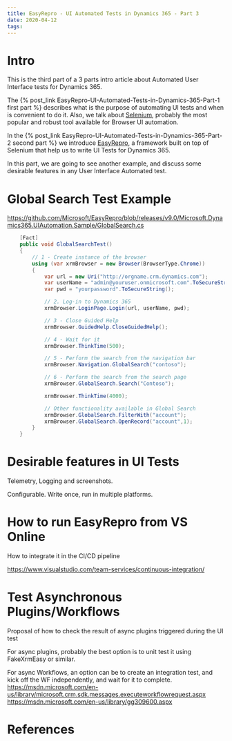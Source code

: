 ```yaml
---
title: EasyRepro - UI Automated Tests in Dynamics 365 - Part 3
date: 2020-04-12
tags:
---
```

# Intro
This is the third part of a 3 parts intro article about Automated User Interface tests for Dynamics 365. 

The {% post_link EasyRepro-UI-Automated-Tests-in-Dynamics-365-Part-1 first part %} describes what is the purpose of automating UI tests and when is convenient to do it. Also, we talk about [Selenium](https://www.seleniumhq.org/), probably the most popular and robust tool available for Browser UI automation. 

In the {% post_link EasyRepro-UI-Automated-Tests-in-Dynamics-365-Part-2 second part %} we introduce [EasyRepro](https://github.com/Microsoft/EasyRepro), a framework built on top of Selenium that help us to write UI Tests for Dynamics 365. 

In this part, we are going to see another example, and discuss some desirable features in any User Interface Automated test. 

# Global Search Test Example

https://github.com/Microsoft/EasyRepro/blob/releases/v9.0/Microsoft.Dynamics365.UIAutomation.Sample/GlobalSearch.cs

``` c#
    [Fact]
    public void GlobalSearchTest()
    {
        // 1 - Create instance of the browser
        using (var xrmBrowser = new Browser(BrowserType.Chrome))
        {
            var url = new Uri("http://orgname.crm.dynamics.com");
            var userName = "admin@youruser.onmicrosoft.com".ToSecureString();
            var pwd = "yourpassword".ToSecureString();

            // 2. Log-in to Dynamics 365
            xrmBrowser.LoginPage.Login(url, userName, pwd);

            // 3 - Close Guided Help
            xrmBrowser.GuidedHelp.CloseGuidedHelp();

            // 4 - Wait for it
            xrmBrowser.ThinkTime(500);

            // 5 - Perform the search from the navigation bar
            xrmBrowser.Navigation.GlobalSearch("contoso");

            // 6 - Perform the search from the search page
            xrmBrowser.GlobalSearch.Search("Contoso");

            xrmBrowser.ThinkTime(4000);

            // Other functionality available in Global Search
            xrmBrowser.GlobalSearch.FilterWith("account");
            xrmBrowser.GlobalSearch.OpenRecord("account",1);
        }
    }
```

# Desirable features in UI Tests

Telemetry, Logging and screenshots. 

Configurable. Write once, run in multiple platforms.

# How to run EasyRepro from VS Online

How to integrate it in the CI/CD pipeline

https://www.visualstudio.com/team-services/continuous-integration/

# Test Asynchronous Plugins/Workflows

Proposal of how to check the result of async plugins triggered during the UI test

For async plugins, probably the best option is to unit test it using FakeXrmEasy or similar.

For async Workflows, an option can be to create an integration test, and kick off the WF independently, and wait for it to complete. 
https://msdn.microsoft.com/en-us/library/microsoft.crm.sdk.messages.executeworkflowrequest.aspx
https://msdn.microsoft.com/en-us/library/gg309600.aspx

# References

